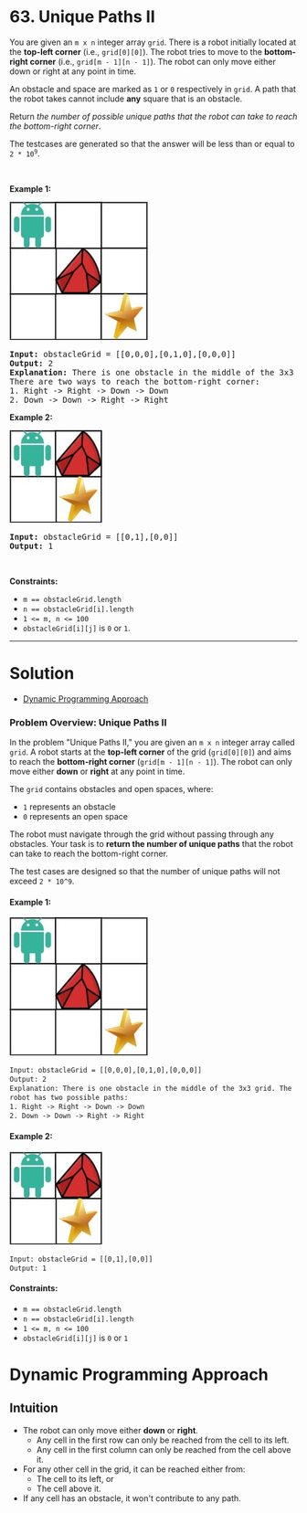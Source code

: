 # 63. Unique Paths II

<p>You are given an <code>m x n</code> integer array <code>grid</code>. There is a robot initially located at the <b>top-left corner</b> (i.e., <code>grid[0][0]</code>). The robot tries to move to the <strong>bottom-right corner</strong> (i.e., <code>grid[m - 1][n - 1]</code>). The robot can only move either down or right at any point in time.</p>

<p>An obstacle and space are marked as <code>1</code> or <code>0</code> respectively in <code>grid</code>. A path that the robot takes cannot include <strong>any</strong> square that is an obstacle.</p>

<p>Return <em>the number of possible unique paths that the robot can take to reach the bottom-right corner</em>.</p>

<p>The testcases are generated so that the answer will be less than or equal to <code>2 * 10<sup>9</sup></code>.</p>

<p>&nbsp;</p>
<p><strong class="example">Example 1:</strong></p>
<img alt="" style="width: 242px; height: 242px;" src="img/63-1.jpg">
<pre><strong>Input:</strong> obstacleGrid = [[0,0,0],[0,1,0],[0,0,0]]
<strong>Output:</strong> 2
<strong>Explanation:</strong> There is one obstacle in the middle of the 3x3 grid above.
There are two ways to reach the bottom-right corner:
1. Right -&gt; Right -&gt; Down -&gt; Down
2. Down -&gt; Down -&gt; Right -&gt; Right
</pre>

<p><strong class="example">Example 2:</strong></p>
<img alt="" style="width: 162px; height: 162px;" src="img/63-2.jpg">
<pre><strong>Input:</strong> obstacleGrid = [[0,1],[0,0]]
<strong>Output:</strong> 1
</pre>

<p>&nbsp;</p>
<p><strong>Constraints:</strong></p>

<ul>
	<li><code>m == obstacleGrid.length</code></li>
	<li><code>n == obstacleGrid[i].length</code></li>
	<li><code>1 &lt;= m, n &lt;= 100</code></li>
	<li><code>obstacleGrid[i][j]</code> is <code>0</code> or <code>1</code>.</li>
</ul>

---

# Solution

- [Dynamic Programming Approach](#dynamic-programming-approach)

### Problem Overview: Unique Paths II

In the problem "Unique Paths II," you are given an `m x n` integer array called `grid`. A robot starts at the **top-left corner** of the grid (`grid[0][0]`) and aims to reach the **bottom-right corner** (`grid[m - 1][n - 1]`). The robot can only move either **down** or **right** at any point in time.

The `grid` contains obstacles and open spaces, where:
- `1` represents an obstacle
- `0` represents an open space

The robot must navigate through the grid without passing through any obstacles. Your task is to **return the number of unique paths** that the robot can take to reach the bottom-right corner.

The test cases are designed so that the number of unique paths will not exceed `2 * 10^9`.

#### Example 1:
![Example 1](img/63-1.jpg)
```
Input: obstacleGrid = [[0,0,0],[0,1,0],[0,0,0]]
Output: 2
Explanation: There is one obstacle in the middle of the 3x3 grid. The robot has two possible paths:
1. Right -> Right -> Down -> Down
2. Down -> Down -> Right -> Right
```

#### Example 2:
![Example 2](img/63-2.jpg)
```
Input: obstacleGrid = [[0,1],[0,0]]
Output: 1
```

#### Constraints:
- `m == obstacleGrid.length`
- `n == obstacleGrid[i].length`
- `1 <= m, n <= 100`
- `obstacleGrid[i][j]` is `0` or `1`

# Dynamic Programming Approach

## **Intuition**

- The robot can only move either **down** or **right**.
  - Any cell in the first row can only be reached from the cell to its left.
  - Any cell in the first column can only be reached from the cell above it.
- For any other cell in the grid, it can be reached either from:
  - The cell to its left, or
  - The cell above it.
- If any cell has an obstacle, it won't contribute to any path.

